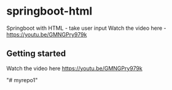 # springboot-html

Springboot with HTML - take user input
Watch the video here - https://youtu.be/GMNGPry979k

## Getting started

Watch the video here 
https://youtu.be/GMNGPry979k

"# myrepo1" 

